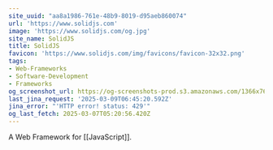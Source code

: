 ```yaml
---
site_uuid: "aa8a1986-761e-48b9-8019-d95aeb860074"
url: 'https://www.solidjs.com'
image: 'https://www.solidjs.com/og.jpg'
site_name: SolidJS
title: SolidJS
favicon: 'https://www.solidjs.com/img/favicons/favicon-32x32.png'
tags:
- Web-Frameworks
- Software-Development
- Frameworks
og_screenshot_url: https://og-screenshots-prod.s3.amazonaws.com/1366x768/80/false/37d53582a4adedbafc216018a192fbc42753525a6cf9b16d89251f5b08f3a9f9.jpeg
last_jina_request: '2025-03-09T06:45:20.592Z'
jina_error: "'HTTP error! status: 429'"
og_last_fetch: 2025-03-07T05:20:56.420Z
---
```



A Web Framework for [[JavaScript]]. 
